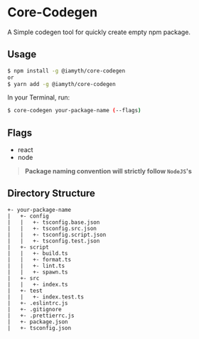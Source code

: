 # **Core-Codegen**

A Simple codegen tool for quickly create empty npm package.

## **Usage**

```bash
$ npm install -g @iamyth/core-codegen
or
$ yarn add -g @iamyth/core-codegen
```

In your Terminal, run:

```bash
$ core-codegen your-package-name (--flags)
```

## Flags

-   react
-   node

> **Package naming convention will strictly follow `NodeJS`'s**

## **Directory Structure**

```
+- your-package-name
|   +- config
|   |   +- tsconfig.base.json
|   |   +- tsconfig.src.json
|   |   +- tsconfig.script.json
|   |   +- tsconfig.test.json
|   +- script
|   |   +- build.ts
|   |   +- format.ts
|   |   +- lint.ts
|   |   +- spawn.ts
|   +- src
|   |   +- index.ts
|   +- test
|   |   +- index.test.ts
|   +- .eslintrc.js
|   +- .gitignore
|   +- .prettierrc.js
|   +- package.json
|   +- tsconfig.json
```
